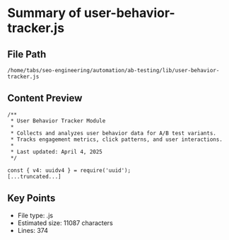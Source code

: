 # Summary of user-behavior-tracker.js
  
## File Path
`/home/tabs/seo-engineering/automation/ab-testing/lib/user-behavior-tracker.js`

## Content Preview
```
/**
 * User Behavior Tracker Module
 * 
 * Collects and analyzes user behavior data for A/B test variants.
 * Tracks engagement metrics, click patterns, and user interactions.
 * 
 * Last updated: April 4, 2025
 */

const { v4: uuidv4 } = require('uuid');
[...truncated...]
```

## Key Points
- File type: .js
- Estimated size: 11087 characters
- Lines: 374
